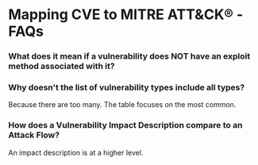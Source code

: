 # Mapping CVE to MITRE ATT&CK® - FAQs

### What does it mean if a vulnerability does NOT have an exploit method associated with it?

### Why doesn't the list of vulnerability types include all types?

Because there are too many. The table focuses on the most common.

### How does a Vulnerability Impact Description compare to an Attack Flow?

An impact description is at a higher level.